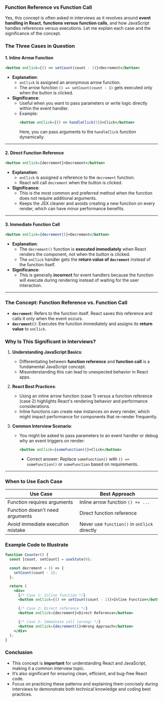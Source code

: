 ### Function Reference vs Function Call

Yes, this concept is often asked in interviews as it revolves around **event handling in React**, **functions versus function calls**, and how JavaScript handles references versus executions. Let me explain each case and the significance of the concept.

### The Three Cases in Question

#### 1. **Inline Arrow Function**
```jsx
<button onClick={() => setCount(count - 1)}>Decrement</button>
```
- **Explanation**:
  - `onClick` is assigned an anonymous arrow function.
  - The arrow function `() => setCount(count - 1)` gets executed only when the button is clicked.
- **Significance**:
  - Useful when you want to pass parameters or write logic directly within the event handler.
  - Example:
    ```jsx
    <button onClick={() => handleClick(5)}>Click</button>
    ```
    Here, you can pass arguments to the `handleClick` function dynamically.

---

#### 2. **Direct Function Reference**
```jsx
<button onClick={decrement}>Decrement</button>
```
- **Explanation**:
  - `onClick` is assigned a reference to the `decrement` function.
  - React will call `decrement` when the button is clicked.
- **Significance**:
  - This is the most common and preferred method when the function does not require additional arguments.
  - Keeps the JSX cleaner and avoids creating a new function on every render, which can have minor performance benefits.

---

#### 3. **Immediate Function Call**
```jsx
<button onClick={decrement()}>Decrement</button>
```
- **Explanation**:
  - The `decrement()` function is **executed immediately** when React renders the component, not when the button is clicked.
  - The `onClick` handler gets the **return value of `decrement`** instead of the function itself.
- **Significance**:
  - This is generally **incorrect** for event handlers because the function will execute during rendering instead of waiting for the user interaction.

---

### The Concept: **Function Reference vs. Function Call**
- **`decrement`**: Refers to the function itself. React saves this reference and calls it only when the event occurs.
- **`decrement()`**: Executes the function immediately and assigns its **return value** to `onClick`.

### Why Is This Significant in Interviews?
1. **Understanding JavaScript Basics**:
   - Differentiating between **function reference** and **function call** is a fundamental JavaScript concept.
   - Misunderstanding this can lead to unexpected behavior in React apps.

2. **React Best Practices**:
   - Using an inline arrow function (case 1) versus a function reference (case 2) highlights React's rendering behavior and performance considerations.
   - Inline functions can create new instances on every render, which might impact performance for components that re-render frequently.

3. **Common Interview Scenario**:
   - You might be asked to pass parameters to an event handler or debug why an event triggers on render:
     ```jsx
     <button onClick={someFunction()}>Click</button>
     ```
     - Correct answer: Replace `someFunction()` with `() => someFunction()` or `someFunction` based on requirements.

---

### When to Use Each Case
| **Use Case**                     | **Best Approach**                     |
|-----------------------------------|---------------------------------------|
| Function requires arguments       | Inline arrow function `() => ...`     |
| Function doesn't need arguments   | Direct function reference             |
| Avoid immediate execution mistake | Never use `function()` in `onClick` directly |

### Example Code to Illustrate
```jsx
function Counter() {
  const [count, setCount] = useState(0);

  const decrement = () => {
    setCount(count - 1);
  };

  return (
    <div>
      {/* Case 1: Inline function */}
      <button onClick={() => setCount(count - 1)}>Inline Function</button>

      {/* Case 2: Direct reference */}
      <button onClick={decrement}>Direct Reference</button>

      {/* Case 3: Immediate call (wrong) */}
      <button onClick={decrement()}>Wrong Approach</button>
    </div>
  );
}
```

### Conclusion
- This concept is **important** for understanding React and JavaScript, making it a common interview topic.
- It’s also significant for ensuring clean, efficient, and bug-free React code.
- Focus on practicing these patterns and explaining them concisely during interviews to demonstrate both technical knowledge and coding best practices.
